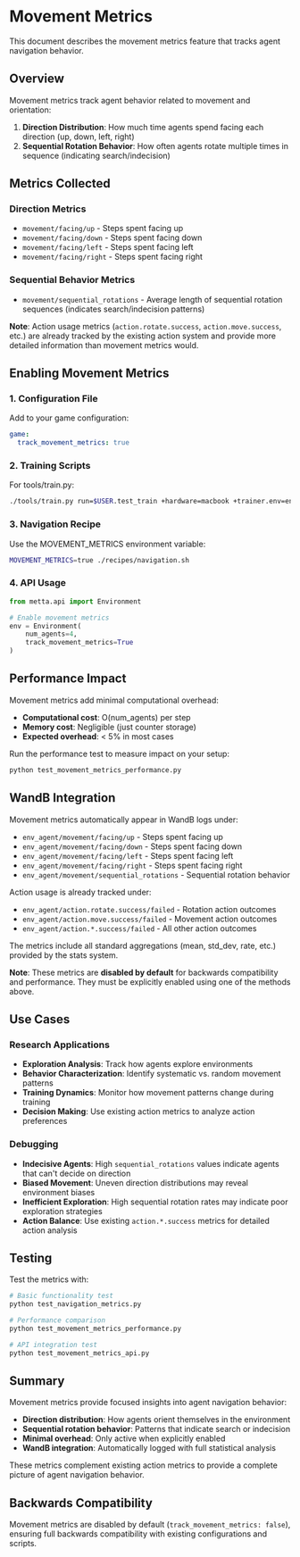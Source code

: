 # Movement Metrics

This document describes the movement metrics feature that tracks agent navigation behavior.

## Overview

Movement metrics track agent behavior related to movement and orientation:
1. **Direction Distribution**: How much time agents spend facing each direction (up, down, left, right)
2. **Sequential Rotation Behavior**: How often agents rotate multiple times in sequence (indicating search/indecision)

## Metrics Collected

### Direction Metrics
- `movement/facing/up` - Steps spent facing up
- `movement/facing/down` - Steps spent facing down
- `movement/facing/left` - Steps spent facing left
- `movement/facing/right` - Steps spent facing right

### Sequential Behavior Metrics
- `movement/sequential_rotations` - Average length of sequential rotation sequences (indicates search/indecision patterns)

**Note**: Action usage metrics (`action.rotate.success`, `action.move.success`, etc.) are already tracked by the existing action system and provide more detailed information than movement metrics would.

## Enabling Movement Metrics

### 1. Configuration File
Add to your game configuration:
```yaml
game:
  track_movement_metrics: true
```

### 2. Training Scripts
For tools/train.py:
```bash
./tools/train.py run=$USER.test_train +hardware=macbook +trainer.env=env/mettagrid/simple +trainer.env_overrides.game.track_movement_metrics=true
```

### 3. Navigation Recipe
Use the MOVEMENT_METRICS environment variable:
```bash
MOVEMENT_METRICS=true ./recipes/navigation.sh
```

### 4. API Usage
```python
from metta.api import Environment

# Enable movement metrics
env = Environment(
    num_agents=4,
    track_movement_metrics=True
)
```

## Performance Impact

Movement metrics add minimal computational overhead:
- **Computational cost**: O(num_agents) per step
- **Memory cost**: Negligible (just counter storage)
- **Expected overhead**: < 5% in most cases

Run the performance test to measure impact on your setup:
```bash
python test_movement_metrics_performance.py
```

## WandB Integration

Movement metrics automatically appear in WandB logs under:
- `env_agent/movement/facing/up` - Steps spent facing up
- `env_agent/movement/facing/down` - Steps spent facing down
- `env_agent/movement/facing/left` - Steps spent facing left
- `env_agent/movement/facing/right` - Steps spent facing right
- `env_agent/movement/sequential_rotations` - Sequential rotation behavior

Action usage is already tracked under:
- `env_agent/action.rotate.success/failed` - Rotation action outcomes
- `env_agent/action.move.success/failed` - Movement action outcomes
- `env_agent/action.*.success/failed` - All other action outcomes

The metrics include all standard aggregations (mean, std_dev, rate, etc.) provided by the stats system.

**Note**: These metrics are **disabled by default** for backwards compatibility and performance. They must be explicitly enabled using one of the methods above.

## Use Cases

### Research Applications
- **Exploration Analysis**: Track how agents explore environments
- **Behavior Characterization**: Identify systematic vs. random movement patterns
- **Training Dynamics**: Monitor how movement patterns change during training
- **Decision Making**: Use existing action metrics to analyze action preferences

### Debugging
- **Indecisive Agents**: High `sequential_rotations` values indicate agents that can't decide on direction
- **Biased Movement**: Uneven direction distributions may reveal environment biases
- **Inefficient Exploration**: High sequential rotation rates may indicate poor exploration strategies
- **Action Balance**: Use existing `action.*.success` metrics for detailed action analysis

## Testing

Test the metrics with:
```bash
# Basic functionality test
python test_navigation_metrics.py

# Performance comparison
python test_movement_metrics_performance.py

# API integration test
python test_movement_metrics_api.py
```

## Summary

Movement metrics provide focused insights into agent navigation behavior:
- **Direction distribution**: How agents orient themselves in the environment
- **Sequential rotation behavior**: Patterns that indicate search or indecision
- **Minimal overhead**: Only active when explicitly enabled
- **WandB integration**: Automatically logged with full statistical analysis

These metrics complement existing action metrics to provide a complete picture of agent navigation behavior.

## Backwards Compatibility

Movement metrics are disabled by default (`track_movement_metrics: false`), ensuring full backwards compatibility with existing configurations and scripts.
